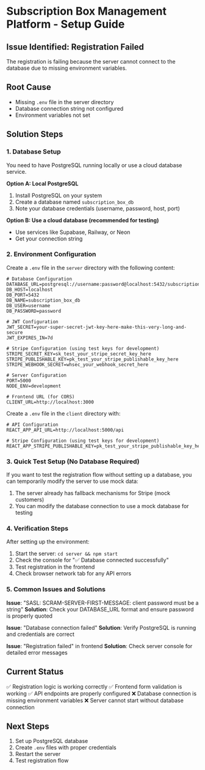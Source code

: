 # Subscription Box Management Platform - Setup Guide

## Issue Identified: Registration Failed

The registration is failing because the server cannot connect to the database due to missing environment variables.

## Root Cause
- Missing `.env` file in the server directory
- Database connection string not configured
- Environment variables not set

## Solution Steps

### 1. Database Setup
You need to have PostgreSQL running locally or use a cloud database service.

**Option A: Local PostgreSQL**
1. Install PostgreSQL on your system
2. Create a database named `subscription_box_db`
3. Note your database credentials (username, password, host, port)

**Option B: Use a cloud database (recommended for testing)**
- Use services like Supabase, Railway, or Neon
- Get your connection string

### 2. Environment Configuration

Create a `.env` file in the `server` directory with the following content:

```env
# Database Configuration
DATABASE_URL=postgresql://username:password@localhost:5432/subscription_box_db
DB_HOST=localhost
DB_PORT=5432
DB_NAME=subscription_box_db
DB_USER=username
DB_PASSWORD=password

# JWT Configuration
JWT_SECRET=your-super-secret-jwt-key-here-make-this-very-long-and-secure
JWT_EXPIRES_IN=7d

# Stripe Configuration (using test keys for development)
STRIPE_SECRET_KEY=sk_test_your_stripe_secret_key_here
STRIPE_PUBLISHABLE_KEY=pk_test_your_stripe_publishable_key_here
STRIPE_WEBHOOK_SECRET=whsec_your_webhook_secret_here

# Server Configuration
PORT=5000
NODE_ENV=development

# Frontend URL (for CORS)
CLIENT_URL=http://localhost:3000
```

Create a `.env` file in the `client` directory with:

```env
# API Configuration
REACT_APP_API_URL=http://localhost:5000/api

# Stripe Configuration (using test keys for development)
REACT_APP_STRIPE_PUBLISHABLE_KEY=pk_test_your_stripe_publishable_key_here
```

### 3. Quick Test Setup (No Database Required)

If you want to test the registration flow without setting up a database, you can temporarily modify the server to use mock data:

1. The server already has fallback mechanisms for Stripe (mock customers)
2. You can modify the database connection to use a mock database for testing

### 4. Verification Steps

After setting up the environment:

1. Start the server: `cd server && npm start`
2. Check the console for "✅ Database connected successfully"
3. Test registration in the frontend
4. Check browser network tab for any API errors

### 5. Common Issues and Solutions

**Issue**: "SASL: SCRAM-SERVER-FIRST-MESSAGE: client password must be a string"
**Solution**: Check your DATABASE_URL format and ensure password is properly quoted

**Issue**: "Database connection failed"
**Solution**: Verify PostgreSQL is running and credentials are correct

**Issue**: "Registration failed" in frontend
**Solution**: Check server console for detailed error messages

## Current Status
✅ Registration logic is working correctly
✅ Frontend form validation is working
✅ API endpoints are properly configured
❌ Database connection is missing environment variables
❌ Server cannot start without database connection

## Next Steps
1. Set up PostgreSQL database
2. Create `.env` files with proper credentials
3. Restart the server
4. Test registration flow

